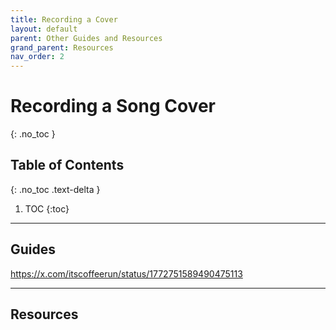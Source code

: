 ```yaml
---
title: Recording a Cover
layout: default
parent: Other Guides and Resources
grand_parent: Resources
nav_order: 2
---
```


# Recording a Song Cover
{: .no_toc }

## Table of Contents
{: .no_toc .text-delta }

1. TOC
{:toc}

-----

## Guides

https://x.com/itscoffeerun/status/1772751589490475113

-----

## Resources

